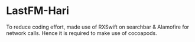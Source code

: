 # LastFM-Hari
To reduce coding effort, made use of RXSwift on searchbar & Alamofire for network calls.
Hence it is required to make use of cocoapods.
